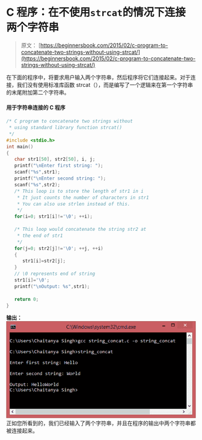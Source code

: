 # C 程序：在不使用`strcat`的情况下连接两个字符串

> 原文： [https://beginnersbook.com/2015/02/c-program-to-concatenate-two-strings-without-using-strcat/](https://beginnersbook.com/2015/02/c-program-to-concatenate-two-strings-without-using-strcat/)

在下面的程序中，将要求用户输入两个字符串，然后程序将它们连接起来。对于连接，我们没有使用标准库函数 strcat（），而是编写了一个逻辑来在第一个字符串的末尾附加第二个字符串。

#### 用于字符串连接的 C 程序

```c
/* C program to concatenate two strings without
 * using standard library function strcat()
 */
#include <stdio.h>
int main()
{
   char str1[50], str2[50], i, j;
   printf("\nEnter first string: ");
   scanf("%s",str1);
   printf("\nEnter second string: ");
   scanf("%s",str2);
   /* This loop is to store the length of str1 in i
    * It just counts the number of characters in str1
    * You can also use strlen instead of this.
    */
   for(i=0; str1[i]!='\0'; ++i); 

   /* This loop would concatenate the string str2 at
    * the end of str1
    */
   for(j=0; str2[j]!='\0'; ++j, ++i)
   {
      str1[i]=str2[j];
   }
   // \0 represents end of string
   str1[i]='\0';
   printf("\nOutput: %s",str1);

   return 0;
}
```

**输出：**
![string_concat](img/142ec4c380af07e584b0d7e332bf221a.jpg)
正如您所看到的，我们已经输入了两个字符串，并且在程序的输出中两个字符串都被连接起来。